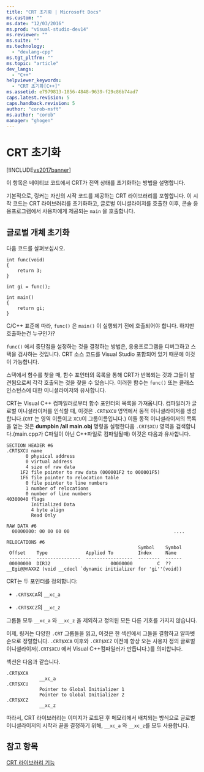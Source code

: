 ```yaml
---
title: "CRT 초기화 | Microsoft Docs"
ms.custom: ""
ms.date: "12/03/2016"
ms.prod: "visual-studio-dev14"
ms.reviewer: ""
ms.suite: ""
ms.technology: 
  - "devlang-cpp"
ms.tgt_pltfrm: ""
ms.topic: "article"
dev_langs: 
  - "C++"
helpviewer_keywords: 
  - "CRT 초기화[C++]"
ms.assetid: e7979813-1856-4848-9639-f29c86b74ad7
caps.latest.revision: 5
caps.handback.revision: 5
author: "corob-msft"
ms.author: "corob"
manager: "ghogen"
---
```

# CRT 초기화
[!INCLUDE[vs2017banner](../assembler/inline/includes/vs2017banner.md)]

이 항목은 네이티브 코드에서 CRT가 전역 상태를 초기화하는 방법을 설명합니다.  
  
 기본적으로, 링커는 자신의 시작 코드를 제공하는 CRT 라이브러리를 포함합니다.  이 시작 코드는 CRT 라이브러리를 초기화하고, 글로벌 이니셜라이저를 호출한 이후, 콘솔 응용프로그램에서 사용자에게 제공되는 `main` 을 호출합니다.  
  
## 글로벌 개체 초기화  
 다음 코드를 살펴보십시오.  
  
```  
int func(void)  
{  
    return 3;  
}  
  
int gi = func();  
  
int main()  
{  
    return gi;  
}  
```  
  
 C\/C\+\+ 표준에 따라, `func()` 은 `main()` 이 실행되기 전에 호출되어야 합니다.  하지만 호출하는건 누구인가?  
  
 `func()` 에서 중단점을 설정하는 것을 결정하는 방법은, 응용프로그램을 디버그하고 스택을 검사하는 것입니다.  CRT 소스 코드를 Visual Studio 포함되어 있기 때문에 이것이 가능합니다.  
  
 스택에서 함수를 찾을 때, 함수 포인터의 목록을 통해 CRT가 반복되는 것과 그들이 발견됨으로써 각각 호출되는 것을 찾을 수 있습니다.  이러한 함수는 `func()` 또는 클래스 인스턴스에 대한 이니셜라이저와 유사합니다.  
  
 CRT는 Visual C\+\+ 컴파일러로부터 함수 포인터의 목록을 가져옵니다.  컴파일러가 글로벌 이니셜라이저를 인식할 때, 이것은 `.CRT$XCU` 영역에서 동적 이니셜라이저를 생성합니다.\(`CRT` 는 영역 이름이고 `XCU`이 그룹이름입니다.\)  이들 동적 이니셜라이저의 목록을 얻는 것은 **dumpbin \/all main.obj** 명령을 실행한다음 `.CRT$XCU` 영역을 검색합니다.\(main.cpp가 C파일이 아닌 C\+\+파일로 컴파일될때\)  이것은 다음과 유사합니다.  
  
```  
SECTION HEADER #6  
.CRT$XCU name  
       0 physical address  
       0 virtual address  
       4 size of raw data  
     1F2 file pointer to raw data (000001F2 to 000001F5)  
     1F6 file pointer to relocation table  
       0 file pointer to line numbers  
       1 number of relocations  
       0 number of line numbers  
40300040 flags  
         Initialized Data  
         4 byte align  
         Read Only  
  
RAW DATA #6  
  00000000: 00 00 00 00                                      ....  
  
RELOCATIONS #6  
                                                Symbol    Symbol  
 Offset    Type              Applied To         Index     Name  
 --------  ----------------  -----------------  --------  ------  
 00000000  DIR32                      00000000         C  ??__Egi@@YAXXZ (void __cdecl `dynamic initializer for 'gi''(void))  
```  
  
 CRT는 두 포인터를 정의합니다:  
  
-   `.CRT$XCA`의 `__xc_a`  
  
-   `.CRT$XCZ`의 `__xc_z`  
  
 그룹들 모두 `__xc_a` 와 `__xc_z` 을 제외하고 정의된 모든 다른 기호를 가지지 않습니다.  
  
 이제, 링커는 다양한 `.CRT` 그룹들을 읽고, 이것은 한 섹션에서 그들을 결합하고 알파벳순으로 정렬합니다.  `.CRT$XCA` 이후와 `.CRT$XCZ` 이전에 항상 오는 사용자 정의 글로벌 이니셜라이저\(`.CRT$XCU` 에서 Visual C\+\+컴파일러가 만듭니다.\)를 의미합니다.  
  
 섹션은 다음과 같습니다.  
  
```  
.CRT$XCA  
            __xc_a  
.CRT$XCU  
            Pointer to Global Initializer 1  
            Pointer to Global Initializer 2  
.CRT$XCZ  
            __xc_z  
```  
  
 따라서, CRT 라이브러리는 이미지가 로드된 후 메모리에서 배치되는 방식으로 글로벌 이니셜라이저의 시작과 끝을 결정하기 위해, `__xc_a` 와 `__xc_z`를 모두 사용합니다.  
  
## 참고 항목  
 [CRT 라이브러리 기능](../c-runtime-library/crt-library-features.md)